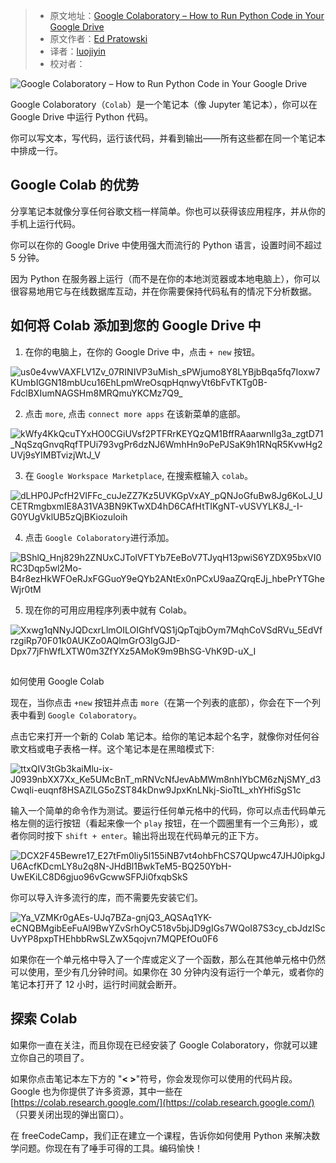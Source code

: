 > - 原文地址：[Google Colaboratory – How to Run Python Code in Your Google Drive](https://www.freecodecamp.org/news/google-colaboratory-python-code-in-your-google-drive/)
> - 原文作者：[Ed Pratowski](https://www.freecodecamp.org/news/author/ed/)
> - 译者：[luojiyin](https://github.com/luojiyin1987)
> - 校对者：

![Google Colaboratory – How to Run Python Code in Your Google Drive](https://www.freecodecamp.org/news/content/images/size/w2000/2022/04/image--2-.png)

Google Colaboratory（`Colab`）是一个笔记本（像 Jupyter 笔记本），你可以在 Google Drive 中运行 Python 代码。

你可以写文本，写代码，运行该代码，并看到输出——所有这些都在同一个笔记本中排成一行。

## Google Colab 的优势

分享笔记本就像分享任何谷歌文档一样简单。你也可以获得该应用程序，并从你的手机上运行代码。

你可以在你的 Google Drive 中使用强大而流行的 Python 语言，设置时间不超过 5 分钟。

因为 Python 在服务器上运行（而不是在你的本地浏览器或本地电脑上），你可以很容易地用它与在线数据库互动，并在你需要保持代码私有的情况下分析数据。

## 如何将 Colab 添加到您的 Google Drive 中

1. 在你的电脑上，在你的 Google Drive 中，点击 `+ new` 按钮。

![us0e4vwVAXFLV1Zv_07RINIVP3uMish_sPWjumo8Y8LYBjbBqa5fq7Ioxw7KUmbIGGN18mbUcu16EhLpmWreOsqpHqnwyVt6bFvTKTg0B-FdclBXIumNAGSHm8MRQmuYKCMz7Q9_](https://lh4.googleusercontent.com/us0e4vwVAXFLV1Zv_07RINIVP3uMish_sPWjumo8Y8LYBjbBqa5fq7Ioxw7KUmbIGGN18mbUcu16EhLpmWreOsqpHqnwyVt6bFvTKTg0B-FdclBXIumNAGSHm8MRQmuYKCMz7Q9_)

2. 点击 `more`, 点击 `connect more apps` 在该新菜单的底部。

![kWfy4KkQcuTYxHO0CGiUVsf2PTFRrKEYQzQM1BffRAaarwnIlg3a_zgtD71_NqSzqGnvqRqfTPUi793vgPr6dzNJ6WmhHn9oPePJSaK9h1RNqR5KvwHg2UVj9sYIMBTvizjWtJ_V](https://lh6.googleusercontent.com/kWfy4KkQcuTYxHO0CGiUVsf2PTFRrKEYQzQM1BffRAaarwnIlg3a_zgtD71_NqSzqGnvqRqfTPUi793vgPr6dzNJ6WmhHn9oPePJSaK9h1RNqR5KvwHg2UVj9sYIMBTvizjWtJ_V)

3. 在 `Google Workspace Marketplace`, 在搜索框输入 `colab`。

![dLHP0JPcfH2VIFFc_cuJeZZ7Kz5UVKGpVxAY_pQNJoGfuBw8Jg6KoLJ_UCETRmgbxmIE8A31VA3BN9KTwXD4hD6CAfHtTIKgNT-vUSVYLK8J_-I-G0YUgVklUB5zQjBKiozuloih](https://lh5.googleusercontent.com/dLHP0JPcfH2VIFFc_cuJeZZ7Kz5UVKGpVxAY_pQNJoGfuBw8Jg6KoLJ_UCETRmgbxmIE8A31VA3BN9KTwXD4hD6CAfHtTIKgNT-vUSVYLK8J_-I-G0YUgVklUB5zQjBKiozuloih)

4. 点击 `Google Colaboratory`进行添加。

![BShlQ_Hnj829h2ZNUxCJTolVFTYb7EeBoV7TJyqH13pwiS6YZDX95bxVI0RC3Dqp5wl2Mo-B4r8ezHkWFOeRJxFGGuoY9eQYb2ANtEx0nPCxU9aaZQrqEJj_hbePrYTGheWjr0tM](https://lh6.googleusercontent.com/BShlQ_Hnj829h2ZNUxCJTolVFTYb7EeBoV7TJyqH13pwiS6YZDX95bxVI0RC3Dqp5wl2Mo-B4r8ezHkWFOeRJxFGGuoY9eQYb2ANtEx0nPCxU9aaZQrqEJj_hbePrYTGheWjr0tM)

5. 现在你的可用应用程序列表中就有 Colab。  

![Xxwg1qNNyJQDcxrLlmOILOIGhfVQS1jQpTqjbOym7MqhCoVSdRVu_5EdVfrzgiRp70F01k0AUKZo0AQlmGrO3IgGJD-Dpx77jFhWfLXTW0m3ZfYXz5AMoK9m9BhSG-VhK9D-uX_I](https://lh3.googleusercontent.com/Xxwg1qNNyJQDcxrLlmOILOIGhfVQS1jQpTqjbOym7MqhCoVSdRVu_5EdVfrzgiRp70F01k0AUKZo0AQlmGrO3IgGJD-Dpx77jFhWfLXTW0m3ZfYXz5AMoK9m9BhSG-VhK9D-uX_I)

##

如何使用 Google Colab

现在，当你点击 `+new` 按钮并点击  `more`（在第一个列表的底部），你会在下一个列表中看到 `Google Colaboratory`。

点击它来打开一个新的 Colab 笔记本。给你的笔记本起个名字，就像你对任何谷歌文档或电子表格一样。这个笔记本是在黑暗模式下:

![ttxQIV3tGb3kaiMlu-ix-J0939nbXX7Xx_Ke5UMcBnT_mRNVcNfJevAbMWm8nhIYbCM6zNjSMY_d3CwqIi-euqnf8HSAZlLG5oZST84kDnw9JpxKnLNkj-SioTtL_xhYHfiSgS1c](https://lh3.googleusercontent.com/ttxQIV3tGb3kaiMlu-ix-J0939nbXX7Xx_Ke5UMcBnT_mRNVcNfJevAbMWm8nhIYbCM6zNjSMY_d3CwqIi-euqnf8HSAZlLG5oZST84kDnw9JpxKnLNkj-SioTtL_xhYHfiSgS1c)

输入一个简单的命令作为测试。要运行任何单元格中的代码，你可以点击代码单元格左侧的运行按钮（看起来像一个 `play` 按钮，在一个圆圈里有一个三角形），或者你同时按下 `shift + enter`。输出将出现在代码单元的正下方。

![DCX2F45Bewre17_E27tFm0liy5l155iNB7vt4ohbFhCS7QUpwc47JHJ0ipkgJU6AcfKDcmLY8u2q8N-JHdBl1BwkTeM5-BQ250YbH-UwEKiLC8D6gjuo96vGcwwSFPJi0fxqbSkS](https://lh4.googleusercontent.com/DCX2F45Bewre17_E27tFm0liy5l155iNB7vt4ohbFhCS7QUpwc47JHJ0ipkgJU6AcfKDcmLY8u2q8N-JHdBl1BwkTeM5-BQ250YbH-UwEKiLC8D6gjuo96vGcwwSFPJi0fxqbSkS)

你可以导入许多流行的库，而不需要先安装它们。

![Ya_VZMKr0gAEs-UJq7BZa-gnjQ3_AQSAq1YK-eCNQBMgibEeFuAl9BwYZvSrhOyC518v5bjJD9gIGs7WQoI87S3cy_cbJdzIScUvYP8pxpTHEhbbRwSLZwX5qojvn7MQPEfOu0F6](https://lh6.googleusercontent.com/Ya_VZMKr0gAEs-UJq7BZa-gnjQ3_AQSAq1YK-eCNQBMgibEeFuAl9BwYZvSrhOyC518v5bjJD9gIGs7WQoI87S3cy_cbJdzIScUvYP8pxpTHEhbbRwSLZwX5qojvn7MQPEfOu0F6)

如果你在一个单元格中导入了一个库或定义了一个函数，那么在其他单元格中仍然可以使用，至少有几分钟时间。如果你在 30 分钟内没有运行一个单元，或者你的笔记本打开了 12 小时，运行时间就会断开。

## 探索 Colab

如果你一直在关注，而且你现在已经安装了 Google Colaboratory，你就可以建立你自己的项目了。

如果你点击笔记本左下方的 "**< >**"符号，你会发现你可以使用的代码片段。Google 也为你提供了许多资源，其中一些在 [https://colab.research.google.com/](https://colab.research.google.com/) （只要关闭出现的弹出窗口）。

在 freeCodeCamp，我们正在建立一个课程，告诉你如何使用 Python 来解决数学问题。你现在有了唾手可得的工具。编码愉快！

